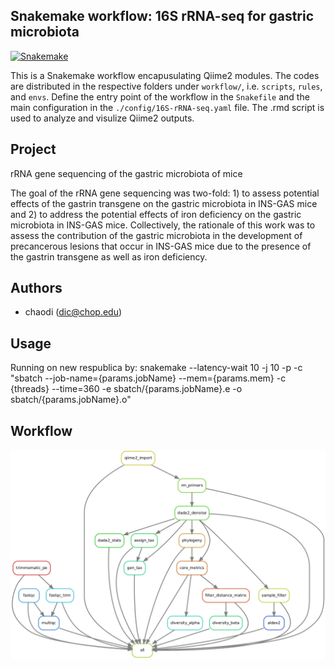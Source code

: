 ## Snakemake workflow: 16S rRNA-seq for gastric microbiota

[![Snakemake](https://img.shields.io/badge/snakemake-≥5.7.0-brightgreen.svg)](https://snakemake.bitbucket.io)

This is a Snakemake workflow encapusulating Qiime2 modules.
The codes are distributed in the respective folders under `workflow/`, i.e. `scripts`, `rules`, and `envs`. Define the entry point of the workflow in the `Snakefile` and the main configuration in the `./config/16S-rRNA-seq.yaml` file. The .rmd script is used to analyze and visulize Qiime2 outputs.  

## Project
rRNA gene sequencing of the gastric microbiota of mice

The goal of the rRNA gene sequencing was two-fold: 1) to assess potential effects of the gastrin transgene on the gastric microbiota in INS-GAS mice and 2) to address the potential effects of iron deficiency on the gastric microbiota in INS-GAS mice. Collectively, the rationale of this work was to assess the contribution of the gastric microbiota in the development of precancerous lesions that occur in INS-GAS mice due to the presence of the gastrin transgene as well as iron deficiency.

## Authors

* chaodi (dic@chop.edu)

## Usage
Running on new respublica by:
snakemake --latency-wait 10 -j 10 -p -c "sbatch --job-name={params.jobName} --mem={params.mem} -c {threads} --time=360 -e sbatch/{params.jobName}.e -o sbatch/{params.jobName}.o"

## Workflow
![alt text](https://github.com/chaodi51/16S_rRNAseq_gastric/blob/master/workflow/DAG.png?raw=true)
